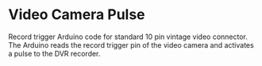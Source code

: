 # Video Camera Pulse

Record trigger Arduino code for standard 10 pin vintage video connector. The Arduino reads the record trigger pin of the video camera and activates a pulse to the DVR recorder.
